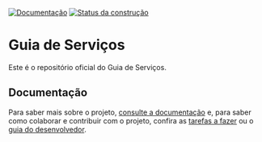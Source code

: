 [![Documentação](https://readthedocs.org/projects/guia-de-servicos/badge/)](http://guia-de-servicos.readthedocs.org/)
[![Status da construção](https://snap-ci.com/servicosgovbr/guia-de-servicos/branch/master/build_image)](https://snap-ci.com/servicosgovbr/guia-de-servicos/branch/master)

Guia de Serviços
====

Este é o repositório oficial do Guia de Serviços.

Documentação
----

Para saber mais sobre o projeto, <a href="http://guia-de-servicos.readthedocs.org" target="_blank">consulte a documentação</a> e,
para saber como colaborar e contribuir com o projeto, confira as [tarefas a fazer][ISSUES] ou o [guia do desenvolvedor](docs/desenvolvimento.md).

[ISSUES]:https://github.com/servicosgovbr/guia-de-servicos/issues

